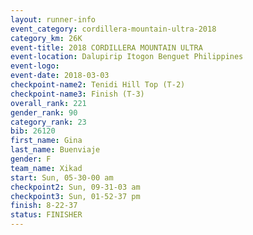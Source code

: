 ```yaml
---
layout: runner-info 
event_category: cordillera-mountain-ultra-2018 
category_km: 26K 
event-title: 2018 CORDILLERA MOUNTAIN ULTRA 
event-location: Dalupirip Itogon Benguet Philippines 
event-logo: 
event-date: 2018-03-03 
checkpoint-name2: Tenidi Hill Top (T-2) 
checkpoint-name3: Finish (T-3) 
overall_rank: 221
gender_rank: 90
category_rank: 23
bib: 26120
first_name: Gina
last_name: Buenviaje
gender: F
team_name: Xikad
start: Sun, 05-30-00 am
checkpoint2: Sun, 09-31-03 am
checkpoint3: Sun, 01-52-37 pm
finish: 8-22-37
status: FINISHER
---
```

